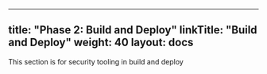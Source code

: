 
---
title: "Phase 2: Build and Deploy"
linkTitle: "Build and Deploy"
weight: 40
layout: docs
---

This section is for security tooling in build and deploy

